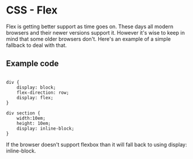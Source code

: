 # CSS - Flex

Flex is getting better support as time goes on. These days all modern browsers and their newer versions support it. However it's wise to keep in mind that some older browsers don't. Here's an example of a simple fallback to deal with that.

## Example code

```

div {
    display: block;
    flex-direction: row;
    display: flex;
}

div section {
    width:10em;
    height: 10em;
    display: inline-block;
}

```
If the browser doesn't support flexbox than it will fall back to using display: inline-block.
